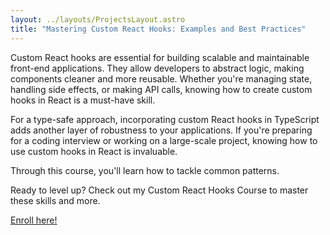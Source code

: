 ```yaml
---
layout: ../layouts/ProjectsLayout.astro
title: "Mastering Custom React Hooks: Examples and Best Practices"
---
```


Custom React hooks are essential for <span class="font-black text-orange-600">building scalable and maintainable</span> front-end applications. They allow developers to abstract logic, making components cleaner and more reusable. Whether you're managing state, handling side effects, or making API calls, knowing how to create custom hooks in React is a must-have skill.

For a type-safe approach, incorporating custom React hooks in <span class="font-black text-orange-600">TypeScript</span> adds another layer of robustness to your applications. If you're preparing for a <span class="font-black text-orange-600">coding interview</span> or working on a large-scale project, knowing how to use custom hooks in React is invaluable.

Through this course, you'll learn how to tackle common patterns.

Ready to level up? Check out my Custom React Hooks Course to master these skills and more.

[Enroll here!](https://www.udemy.com/course/custom-react-hooks-crash-course)
